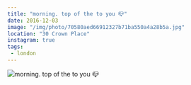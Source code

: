 ```yaml
---
title: "morning. top of the to you 📪"
date: 2016-12-03
image: "/img/photo/70580aed66912327b71ba550a4a28b5a.jpg"
location: "30 Crown Place"
instagram: true
tags:
 - london
---
```


![morning. top of the to you 📪](/img/photo/70580aed66912327b71ba550a4a28b5a.jpg)
